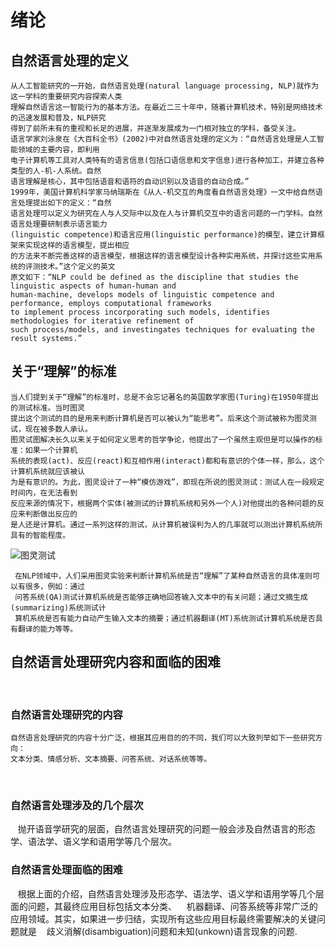 绪论
====
## 自然语言处理的定义
    
    从人工智能研究的一开始，自然语言处理(natural language processing, NLP)就作为这一学科的重要研究内容探索人类
    理解自然语言这一智能行为的基本方法。在最近二三十年中，随着计算机技术，特别是网络技术的迅速发展和普及，NLP研究
    得到了前所未有的重视和长足的进展，并逐渐发展成为一门相对独立的学科，备受关注。
    语言学家刘泳泉在《大百科全书》(2002)中对自然语言处理的定义为：“自然语言处理是人工智能领域的主要内容，即利用
    电子计算机等工具对人类特有的语言信息(包括口语信息和文字信息)进行各种加工，并建立各种类型的人-机-人系统。自然
    语言理解是核心，其中包括语音和语符的自动识别以及语音的自动合成。”
    1999年，美国计算机科学家马纳瑞斯在《从人-机交互的角度看自然语言处理》一文中给自然语言处理提出如下的定义：“自然
    语言处理可以定义为研究在人与人交际中以及在人与计算机交互中的语言问题的一门学科。自然语言处理要研制表示语言能力
    (linguistic competence)和语言应用(linguistic performance)的模型，建立计算框架来实现这样的语言模型，提出相应
    的方法来不断完善这样的语言模型，根据这样的语言模型设计各种实用系统，并探讨这些实用系统的评测技术。”这个定义的英文
    原文如下：“NLP could be defined as the discipline that studies the linguistic aspects of human-human and
    human-machine, develops models of linguistic competence and performance, employs computational frameworks
    to implement process incorporating such models, identifies methodologies for iterative refinement of 
    such process/models, and investingates techniques for evaluating the result systems.”

## 关于“理解”的标准
    
    当人们提到关于“理解”的标准时，总是不会忘记著名的英国数学家图(Turing)在1950年提出的测试标准。当时图灵
    提出这个测试的目的是用来判断计算机是否可以被认为“能思考”。后来这个测试被称为图灵测试，现在被多数人承认。
    图灵试图解决长久以来关于如何定义思考的哲学争论，他提出了一个虽然主观但是可以操作的标准：如果一个计算机
    系统的表现(act)、反应(react)和互相作用(interact)都和有意识的个体一样，那么，这个计算机系统就应该被认
    为是有意识的。为此，图灵设计了一种“模仿游戏”，即现在所说的图灵测试：测试人在一段规定时间内，在无法看到
    反应来源的情况下，根据两个实体(被测试的计算机系统和另外一个人)对他提出的各种问题的反应来判断做出反应的
    是人还是计算机。通过一系列这样的测试，从计算机被误判为人的几率就可以测出计算机系统所具有的智能程度。   
 
 ![图灵测试](http://3.im.guokr.com/ON95-0E3q7X_a9i6Y_z6HdmrNF2UBs5RBNMMHHsnnJDQAQAAEAEAAEpQ.jpg '图灵测试')
     
     在NLP领域中，人们采用图灵实验来判断计算机系统是否“理解”了某种自然语言的具体准则可以有很多，例如：通过
     问答系统(QA)测试计算机系统是否能够正确地回答输入文本中的有关问题；通过文摘生成(summarizing)系统测试计
     算机系统是否有能力自动产生输入文本的摘要；通过机器翻译(MT)系统测试计算机系统是否具有翻译的能力等等。

## 自然语言处理研究内容和面临的困难
    
### 自然语言处理研究的内容
    
    自然语言处理研究的内容十分广泛，根据其应用目的的不同，我们可以大致列举如下一些研究方向：
    文本分类、情感分析、文本摘要、问答系统、对话系统等等。
    
### 自然语言处理涉及的几个层次
    
    抛开语音学研究的层面，自然语言处理研究的问题一般会涉及自然语言的形态学、语法学、语义学和语用学等几个层次。

### 自然语言处理面临的困难
    
    根据上面的介绍，自然语言处理涉及形态学、语法学、语义学和语用学等几个层面的问题，其最终应用目标包括文本分类、
    机器翻译、问答系统等非常广泛的应用领域。其实，如果进一步归结，实现所有这些应用目标最终需要解决的关键问题就是
    歧义消解(disambiguation)问题和未知(unkown)语言现象的问题.

